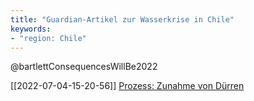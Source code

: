 ```yaml
---
title: "Guardian-Artikel zur Wasserkrise in Chile"
keywords:
- "region: Chile"
---
```


@bartlettConsequencesWillBe2022 

[[2022-07-04-15-20-56]] [Prozess: Zunahme von Dürren](2022-07-04-15-20-56.html)